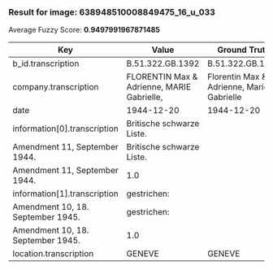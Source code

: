 ### Result for image: 638948510008849475_16_u_033
Average Fuzzy Score: **0.9497991967871485**
<small>

| Key | Value | Ground Truth | Score |
| --- | --- | --- | --- |
| b_id.transcription | B.51.322.GB.1392 | B.51.322.GB.1392 | 1.0 |
| company.transcription | FLORENTIN Max & Adrienne, MARIE Gabrielle, | Florentin Max & Adrienne, Marie Gabrielle | 0.6987951807228916 |
| date | 1944-12-20 | 1944-12-20 | 1.0 |
| information[0].transcription | Britische schwarze Liste.
Amendment 11, September 1944. | Britische schwarze Liste.
Amendment 11, September 1944. | 1.0 |
| information[1].transcription | gestrichen:
Amendment 10, 18. September 1945. | gestrichen:
Amendment 10, 18. September 1945. | 1.0 |
| location.transcription | GENEVE | GENEVE | 1.0 |

</small>

